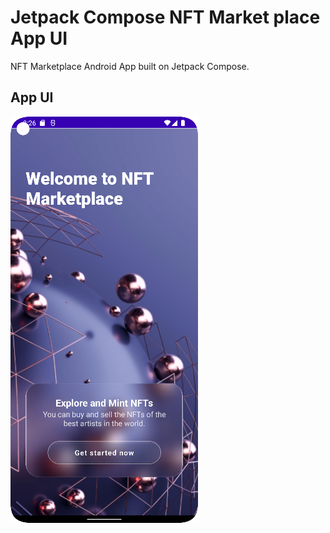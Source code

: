 
# Jetpack Compose NFT Market place App UI

NFT Marketplace Android App built on Jetpack Compose. 




## App UI

![OnBoarding](https://github.com/ImtiazDipto01/compose-nftapp/blob/master/Screenshot_20220926_082630.png)

